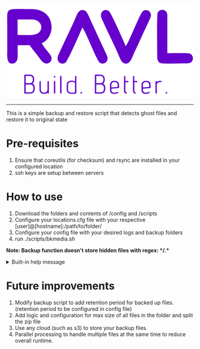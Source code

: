 <p align="center">
  <img src="ravl-logo.webp" />
</p>

-----------

This is a simple backup and restore script that detects ghost files and restore it to original state

# Pre-requisites

1. Ensure that coreutils (for checksum) and rsync are installed in your configured location
2. ssh keys are setup between servers

# How to use

1. Download the folders and contents of /config and /scripts
2. Configure your locations.cfg file with your respective [user]@[hostname]:/path/to/folder/
3. Configure your config file with your desired logs and backup folders
4. run ./scripts/bkmedia.sh

<b>Note: Backup function doesn't store hidden files with regex: \*/.\* </b>

<details>
	<summary>Built-in help message</summary>

```
This backup and restore script is used for performing backup and restoration to all or specified location in locations.cfg file.
It has functionality to detect files modified by bad actors and restore it to original state

Syntax:

 For Locations: script_name.sh
 For Backup: script_name.sh [-B|--backup] or [-B|--backup] [-L|--line] [location number]
 For Restore: script_name.sh [-R|--restore] [version] or [-R|--restore] [version] [-L|--line] [location number]
 For Restore with Integrity: script_name.sh [-R|--restore] [-I|--integrity] or [-R|--restore] [-I|--integrity] [-L|--line] [location number]

Options:

 SWITCH                                                            FUNCTION
 [no command]                                                      List all locations
 [-B|--backup]                                                     Backup all location
 [-B|--backup] [-L] [location number]                              Backup specific location
 [-R|--restore] [version]                                          Restore specific version for all location
 [-R|--restore] [version] [-L|--line] [location number]            Restore specific version for specific location
 [-R|--restore] [-I|--integrity]                                   Restore phantom file to original state for all location
 [-R|--restore] [-I|--integrity] [-L|--line] [location number]     Restore phantom file to original state for specific location

```

</details>

# Future improvements

1. Modify backup script to add retention period for backed up files. (retention period to be configured in config file)
2. Add logic and configuration for max size of all files in the folder and split the zip file
3. Use any cloud (such as s3) to store your backup files.
4. Parallel processing to handle multiple files at the same time to reduce overall runtime.




